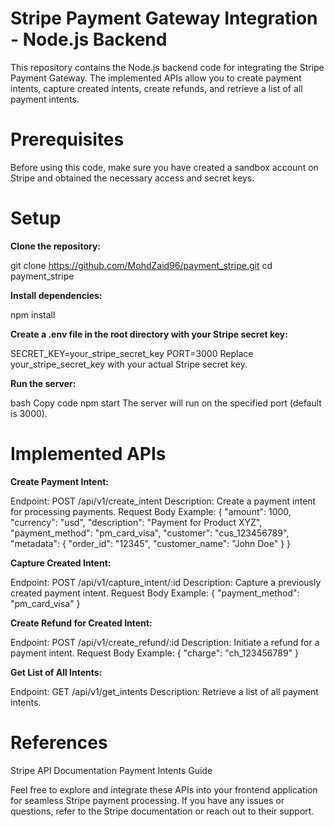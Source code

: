 # Stripe Payment Gateway Integration - Node.js Backend

This repository contains the Node.js backend code for integrating the Stripe Payment Gateway. The implemented APIs allow you to create payment intents, capture created intents, create refunds, and retrieve a list of all payment intents.

# Prerequisites

Before using this code, make sure you have created a sandbox account on Stripe and obtained the necessary access and secret keys.

# Setup

**Clone the repository:**

git clone https://github.com/MohdZaid96/payment_stripe.git
cd payment_stripe


**Install dependencies:**

npm install


**Create a .env file in the root directory with your Stripe secret key:**

SECRET_KEY=your_stripe_secret_key
PORT=3000
Replace your_stripe_secret_key with your actual Stripe secret key.


**Run the server:**

bash
Copy code
npm start
The server will run on the specified port (default is 3000).


# Implemented APIs

**Create Payment Intent:**

Endpoint: POST /api/v1/create_intent
Description: Create a payment intent for processing payments.
Request Body Example:
{
  "amount": 1000,
  "currency": "usd",
  "description": "Payment for Product XYZ",
  "payment_method": "pm_card_visa",
  "customer": "cus_123456789",
  "metadata": {
    "order_id": "12345",
    "customer_name": "John Doe"
  }
}


**Capture Created Intent:**

Endpoint: POST /api/v1/capture_intent/:id
Description: Capture a previously created payment intent.
Request Body Example:
{
  "payment_method": "pm_card_visa"
}


**Create Refund for Created Intent:**

Endpoint: POST /api/v1/create_refund/:id
Description: Initiate a refund for a payment intent.
Request Body Example:
{
  "charge": "ch_123456789"
}


**Get List of All Intents:**

Endpoint: GET /api/v1/get_intents
Description: Retrieve a list of all payment intents.


# References
Stripe API Documentation
Payment Intents Guide

Feel free to explore and integrate these APIs into your frontend application for seamless Stripe payment processing. If you have any issues or questions, refer to the Stripe documentation or reach out to their support.







